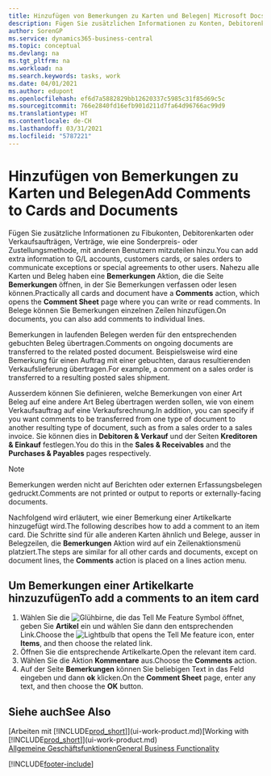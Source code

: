 ```yaml
---
title: Hinzufügen von Bemerkungen zu Karten und Belegen| Microsoft Docs
description: Fügen Sie zusätzlichen Informationen zu Konten, Debitorenkarten oder Verkaufsaufträgen, Verträge, wie eine Sonderpreis- oder Zustellungsmethode, mit anderen Benutzern mitzuteilen hinzu.
author: SorenGP
ms.service: dynamics365-business-central
ms.topic: conceptual
ms.devlang: na
ms.tgt_pltfrm: na
ms.workload: na
ms.search.keywords: tasks, work
ms.date: 04/01/2021
ms.author: edupont
ms.openlocfilehash: ef6d7a5882829bb12620337c5985c31f85d69c5c
ms.sourcegitcommit: 766e2840fd16efb901d211d7fa64d96766ac99d9
ms.translationtype: HT
ms.contentlocale: de-CH
ms.lasthandoff: 03/31/2021
ms.locfileid: "5787221"
---
```

# <a name="add-comments-to-cards-and-documents"></a><span data-ttu-id="3be42-103">Hinzufügen von Bemerkungen zu Karten und Belegen</span><span class="sxs-lookup"><span data-stu-id="3be42-103">Add Comments to Cards and Documents</span></span>
<span data-ttu-id="3be42-104">Fügen Sie zusätzliche Informationen zu Fibukonten, Debitorenkarten oder Verkaufsaufträgen, Verträge, wie eine Sonderpreis- oder Zustellungsmethode, mit anderen Benutzern mitzuteilen hinzu.</span><span class="sxs-lookup"><span data-stu-id="3be42-104">You can add extra information to G/L accounts, customers cards, or sales orders to communicate exceptions or special agreements to other users.</span></span>
<span data-ttu-id="3be42-105">Nahezu alle Karten und Beleg haben eine **Bemerkungen** Aktion, die die Seite **Bemerkungen** öffnen, in der Sie Bemerkungen verfassen oder lesen können.</span><span class="sxs-lookup"><span data-stu-id="3be42-105">Practically all cards and document have a **Comments** action, which opens the **Comment Sheet** page where you can write or read comments.</span></span> <span data-ttu-id="3be42-106">In Belege können Sie Bemerkungen einzelnen Zeilen hinzufügen.</span><span class="sxs-lookup"><span data-stu-id="3be42-106">On documents, you can also add comments to individual lines.</span></span>

<span data-ttu-id="3be42-107">Bemerkungen in laufenden Belegen werden für den entsprechenden gebuchten Beleg übertragen.</span><span class="sxs-lookup"><span data-stu-id="3be42-107">Comments on ongoing documents are transferred to the related posted document.</span></span> <span data-ttu-id="3be42-108">Beispielsweise wird eine Bemerkung für einen Auftrag mit einer gebuchten, daraus resultierenden Verkaufslieferung übertragen.</span><span class="sxs-lookup"><span data-stu-id="3be42-108">For example, a comment on a sales order is transferred to a resulting posted sales shipment.</span></span>

<span data-ttu-id="3be42-109">Ausserdem können Sie definieren, welche Bemerkungen von einer Art Beleg auf eine andere Art Beleg übertragen werden sollen, wie von einem Verkaufsauftrag auf eine Verkaufsrechnung.</span><span class="sxs-lookup"><span data-stu-id="3be42-109">In addition, you can specify if you want comments to be transferred from one type of document to another resulting type of document, such as from a sales order to a sales invoice.</span></span> <span data-ttu-id="3be42-110">Sie können dies in **Debitoren & Verkauf** und der Seiten **Kreditoren & Einkauf** festlegen.</span><span class="sxs-lookup"><span data-stu-id="3be42-110">You do this in the **Sales & Receivables** and the **Purchases & Payables** pages respectively.</span></span>

> [!NOTE]
> <span data-ttu-id="3be42-111">Bemerkungen werden nicht auf Berichten oder externen Erfassungsbelegen gedruckt.</span><span class="sxs-lookup"><span data-stu-id="3be42-111">Comments are not printed or output to reports or externally-facing documents.</span></span>

<span data-ttu-id="3be42-112">Nachfolgend wird erläutert, wie einer Bemerkung einer Artikelkarte hinzugefügt wird.</span><span class="sxs-lookup"><span data-stu-id="3be42-112">The following describes how to add a comment to an item card.</span></span> <span data-ttu-id="3be42-113">Die Schritte sind für alle anderen Karten ähnlich und Belege, ausser in Belegzeilen, die **Bemerkungen** Aktion wird auf ein Zeilenaktionsmenü platziert.</span><span class="sxs-lookup"><span data-stu-id="3be42-113">The steps are similar for all other cards and documents, except on document lines, the **Comments** action is placed on a lines action menu.</span></span>

## <a name="to-add-a-comments-to-an-item-card"></a><span data-ttu-id="3be42-114">Um Bemerkungen einer Artikelkarte hinzuzufügen</span><span class="sxs-lookup"><span data-stu-id="3be42-114">To add a comments to an item card</span></span>
1. <span data-ttu-id="3be42-115">Wählen Sie die ![Glühbirne, die das Tell Me Feature](media/ui-search/search_small.png "Tell Me-Funktion") Symbol öffnet, geben Sie **Artikel** ein und wählen Sie dann den entsprechenden Link.</span><span class="sxs-lookup"><span data-stu-id="3be42-115">Choose the ![Lightbulb that opens the Tell Me feature](media/ui-search/search_small.png "Tell me what you want to do") icon, enter **Items**, and then choose the related link.</span></span>
2. <span data-ttu-id="3be42-116">Öffnen Sie die entsprechende Artikelkarte.</span><span class="sxs-lookup"><span data-stu-id="3be42-116">Open the relevant item card.</span></span>
3. <span data-ttu-id="3be42-117">Wählen Sie die Aktion **Kommentare** aus.</span><span class="sxs-lookup"><span data-stu-id="3be42-117">Choose the **Comments** action.</span></span>
4. <span data-ttu-id="3be42-118">Auf der Seite **Bemerkungen** können Sie beliebigen Text in das Feld eingeben und dann **ok** klicken.</span><span class="sxs-lookup"><span data-stu-id="3be42-118">On the **Comment Sheet** page, enter any text, and then choose the **OK** button.</span></span>

## <a name="see-also"></a><span data-ttu-id="3be42-119">Siehe auch</span><span class="sxs-lookup"><span data-stu-id="3be42-119">See Also</span></span>
<span data-ttu-id="3be42-120">[Arbeiten mit [!INCLUDE[prod_short](includes/prod_short.md)]](ui-work-product.md)</span><span class="sxs-lookup"><span data-stu-id="3be42-120">[Working with [!INCLUDE[prod_short](includes/prod_short.md)]](ui-work-product.md)</span></span>  
[<span data-ttu-id="3be42-121">Allgemeine Geschäftsfunktionen</span><span class="sxs-lookup"><span data-stu-id="3be42-121">General Business Functionality</span></span>](ui-across-business-areas.md)


[!INCLUDE[footer-include](includes/footer-banner.md)]